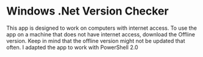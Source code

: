 # Windows .Net Version Checker
This app is designed to work on computers with internet access. To use the app on a machine that does not have internet access, download the Offline version.
Keep in mind that the offline version might not be updated that often.
I adapted the app to work with PowerShell 2.0
